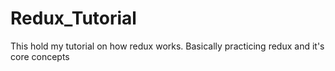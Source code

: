 # Redux_Tutorial
This hold my tutorial on how redux works. Basically practicing redux  and it's core concepts
